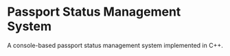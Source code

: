 # Passport Status Management System
A console-based passport status management system implemented in C++.
